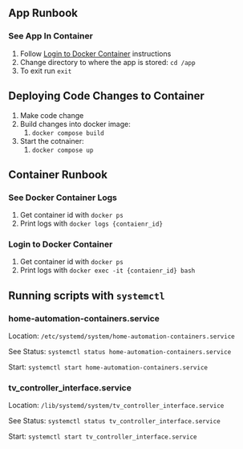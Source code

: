 ## App Runbook
### See App In Container
1. Follow [Login to Docker Container](#login-to-docker-container) instructions
2. Change directory to where the app is stored: `cd /app`
3. To exit run `exit`

## Deploying Code Changes to Container
1. Make code change
2. Build changes into docker image:
	1. `docker compose build`
3. Start the cotnainer:
	1. `docker compose up`

## Container Runbook
### See Docker Container Logs
1. Get container id with `docker ps`
2. Print logs with `docker logs {contaienr_id}`

### Login to Docker Container
1. Get container id with `docker ps`
2. Print logs with `docker exec -it {contaienr_id} bash`

## Running scripts with `systemctl`
### home-automation-containers.service
Location: `/etc/systemd/system/home-automation-containers.service`

See Status: `systemctl status home-automation-containers.service`

Start: `systemctl start home-automation-containers.service`

### tv_controller_interface.service
Location: `/lib/systemd/system/tv_controller_interface.service`

See Status: `systemctl status tv_controller_interface.service`

Start: `systemctl start tv_controller_interface.service`